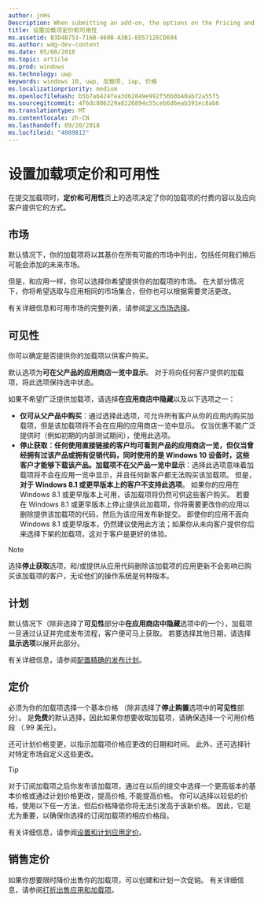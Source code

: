 ```yaml
---
author: jnHs
Description: When submitting an add-on, the options on the Pricing and availability page determine what to charge for your add-on and how it should be offered to customers.
title: 设置加载项定价和可用性
ms.assetid: B3D4B753-716B-460B-A3B1-ED5712ECD694
ms.author: wdg-dev-content
ms.date: 05/08/2018
ms.topic: article
ms.prod: windows
ms.technology: uwp
keywords: windows 10, uwp, 加载项, iap, 价格
ms.localizationpriority: medium
ms.openlocfilehash: b5b7a6424fea3d62849e992f56b0b40ab72a55f5
ms.sourcegitcommit: 4f6dc806229a8226894c55ceb6d6eab391ec8ab6
ms.translationtype: MT
ms.contentlocale: zh-CN
ms.lasthandoff: 09/20/2018
ms.locfileid: "4089812"
---
```

# <a name="set-add-on-pricing-and-availability"></a>设置加载项定价和可用性


在提交加载项时，**定价和可用性**页上的选项决定了你的加载项的付费内容以及应向客户提供它的方式。

## <a name="markets"></a>市场

默认情况下，你的加载项将以其基价在所有可能的市场中列出，包括任何我们稍后可能会添加的未来市场。

但是，和应用一样，你可以选择你希望提供你的加载项的市场。 在大部分情况下，你将希望选取与应用相同的市场集合，但你也可以根据需要灵活更改。 

有关详细信息和可用市场的完整列表，请参阅[定义市场选择](define-pricing-and-market-selection.md)。

## <a name="visibility"></a>可见性

你可以确定是否提供你的加载项以供客户购买。 

默认选项为**可在父产品的应用商店一览中显示**。 对于将向任何客户提供的加载项，将此选项保持选中状态。 

如果不希望广泛提供加载项，请选择**在应用商店中隐藏**以及以下选项之一：

-   **仅可从父产品中购买**：通过选择此选项，可允许所有客户从你的应用内购买加载项，但是该加载项将不会在应用的应用商店一览中显示。 仅当优惠不能广泛提供时（例如初期的内部测试期间），使用此选项。
-   **停止获取：任何使用直接链接的客户均可看到产品的应用商店一览，但仅当曾经拥有过该产品或拥有促销代码，同时使用的是 Windows 10 设备时，这些客户才能够下载该产品。加载项不在父产品一览中显示**：选择此选项意味着加载项将不会在应用一览中显示，并且任何新客户都无法购买该加载项。 但是，**对于 Windows 8.1 或更早版本上的客户不支持此选项**。 如果你的应用在 Windows 8.1 或更早版本上可用，该加载项将仍然可供这些客户购买。 若要在 Windows 8.1 或更早版本上停止提供此加载项，你将需要更改你的应用以删除提供该加载项的代码，然后为该应用发布新提交。 即使你的应用不面向 Windows 8.1 或更早版本，仍然建议使用此方法；如果你从未向客户提供你后来选择下架的加载项，这对于客户是更好的体验。
    
 > [!NOTE] 
 > 选择**停止获取**选项，和/或提供从应用代码删除该加载项的应用更新不会影响已购买该加载项的客户，无论他们的操作系统是何种版本。


## <a name="schedule"></a>计划

默认情况下（除非选择了**可见性**部分中**在应用商店中隐藏**选项中的一个），加载项一旦通过认证并完成发布流程，客户便可马上获取。 若要选择其他日期，请选择**显示选项**以展开此部分。 

有关详细信息，请参阅[配置精确的发布计划](configure-precise-release-scheduling.md)。


## <a name="pricing"></a>定价

必须为你的加载项选择一个基本价格 （除非选择了**停止购置**选项中的**可见性**部分）。 是**免费**的默认选择，因此如果你想要收取加载项，请确保选择一个可用价格段 （.99 美元）。

还可计划价格变更，以指示加载项价格应更改的日期和时间。 此外，还可选择针对特定市场自定义这些更改。 

> [!TIP]
> 对于订阅加载项之后你发布该加载项，通过在以后的提交中选择一个更高版本的基本价格或通过计划价格更改，提高价格, 不能提高价格。 你可以选择以较低的价格，使用以下任一方法，但后价格降低你将无法引发高于该新价格。 因此，它是尤为重要，以确保你选择的订阅加载项的相应价格段。 

有关详细信息，请参阅[设置和计划应用定价](set-and-schedule-app-pricing.md)。


## <a name="sale-pricing"></a>销售定价

如果你想要限时降价出售你的加载项，可以创建和计划一次促销。 有关详细信息，请参阅[打折出售应用和加载项](put-apps-and-add-ons-on-sale.md)。



